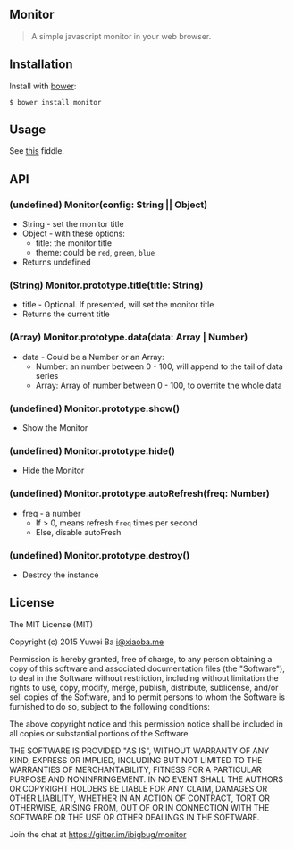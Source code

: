 Monitor
---
> A simple javascript monitor in your web browser.

## Installation

Install with [bower](http://bower.io):

    $ bower install monitor

## Usage

See [this](http://jsfiddle.net/ibigbug/wcda9430/#base) fiddle.


## API

### (undefined) Monitor(config: String || Object)
  * String - set the monitor title
  * Object - with these options:
    - title: the monitor title
    - theme: could be `red`, `green`, `blue`
  * Returns undefined

### (String) Monitor.prototype.title(title: String)
  * title - Optional. If presented, will set the monitor title
  * Returns the current title

### (Array) Monitor.prototype.data(data: Array | Number)
  * data - Could be a Number or an Array:
    - Number: an number between 0 - 100, will append to the tail of data series
    - Array: Array of number between 0 - 100, to overrite the whole data

### (undefined) Monitor.prototype.show()
  * Show the Monitor

### (undefined) Monitor.prototype.hide()
  * Hide the Monitor

### (undefined) Monitor.prototype.autoRefresh(freq: Number)
  * freq - a number
    - If > 0, means refresh `freq` times per second
    - Else, disable autoFresh

### (undefined) Monitor.prototype.destroy()
  * Destroy the instance

## License

The MIT License (MIT)

Copyright (c) 2015 Yuwei Ba <i@xiaoba.me>

Permission is hereby granted, free of charge, to any person obtaining a copy
of this software and associated documentation files (the "Software"), to deal
in the Software without restriction, including without limitation the rights
to use, copy, modify, merge, publish, distribute, sublicense, and/or sell
copies of the Software, and to permit persons to whom the Software is
furnished to do so, subject to the following conditions:

The above copyright notice and this permission notice shall be included in all
copies or substantial portions of the Software.

THE SOFTWARE IS PROVIDED "AS IS", WITHOUT WARRANTY OF ANY KIND, EXPRESS OR
IMPLIED, INCLUDING BUT NOT LIMITED TO THE WARRANTIES OF MERCHANTABILITY,
FITNESS FOR A PARTICULAR PURPOSE AND NONINFRINGEMENT. IN NO EVENT SHALL THE
AUTHORS OR COPYRIGHT HOLDERS BE LIABLE FOR ANY CLAIM, DAMAGES OR OTHER
LIABILITY, WHETHER IN AN ACTION OF CONTRACT, TORT OR OTHERWISE, ARISING FROM,
OUT OF OR IN CONNECTION WITH THE SOFTWARE OR THE USE OR OTHER DEALINGS IN THE
SOFTWARE.

Join the chat at https://gitter.im/ibigbug/monitor
